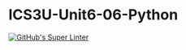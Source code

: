 # ICS3U-Unit6-06-Python

[![GitHub's Super Linter](https://github.com/Huzaifa-Khalid-2/ICS3U-Unit6-06-Python/workflows/GitHub's%20Super%20Linter/badge.svg)](https://github.com/Huzaifa-Khalid-2/ICS3U-Unit6-06-Python/actions)
